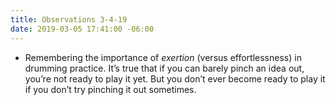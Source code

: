 ```yaml
---
title: Observations 3-4-19
date: 2019-03-05 17:41:00 -06:00
---
```


- Remembering the importance of *exertion* (versus effortlessness) in drumming practice. It’s true that if you can barely pinch an idea out, you’re not ready to play it yet. But you don’t ever become ready to play it if you don’t try pinching it out sometimes.
